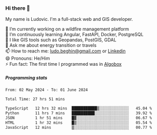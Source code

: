 ### Hi there 👋

My name is Ludovic. I'm a full-stack web and GIS developer.

 🔭 I’m currently working on a wildfire management platform<br/>
 🌱 I’m continuously learning Angular, FastAPI, Docker, PostgreSQL<br/>
 👯 I like GIS tools such as Geopandas, PostGIS, GDAL<br/>
 💬 Ask me about energy transition or travels<br/>
 📫 How to reach me: ludo.beghin@gmail.com or [Linkedin](https://www.linkedin.com/in/ludovic-beghin/)<br/>
 😄 Pronouns: He/Him<br/>
 ⚡ Fun fact: The first time I programmed was in [Algobox](https://fr.wikipedia.org/wiki/Algobox)<br/>

##### Programming stats
<!--START_SECTION:waka-->

```txt
From: 02 May 2024 - To: 01 June 2024

Total Time: 27 hrs 51 mins

TypeScript   12 hrs 32 mins  ███████████▒░░░░░░░░░░░░░   45.04 %
Python       11 hrs 7 mins   ██████████░░░░░░░░░░░░░░░   39.92 %
JSON         1 hr 51 mins    █▓░░░░░░░░░░░░░░░░░░░░░░░   06.67 %
HTML         1 hr 32 mins    █▒░░░░░░░░░░░░░░░░░░░░░░░   05.54 %
JavaScript   12 mins         ▒░░░░░░░░░░░░░░░░░░░░░░░░   00.77 %
```

<!--END_SECTION:waka-->
